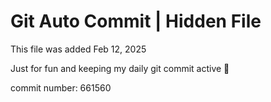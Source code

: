 # Git Auto Commit | Hidden File

This file was added Feb 12, 2025

Just for fun and keeping my daily git commit active 🤪

commit number: 661560
